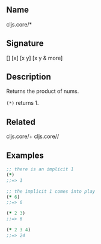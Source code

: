 ## Name
cljs.core/*

## Signature
[]
[x]
[x y]
[x y & more]

## Description

Returns the product of nums.

`(*)` returns 1.

## Related
cljs.core/+
cljs.core//

## Examples

```clj
;; there is an implicit 1
(*)
;;=> 1

;; the implicit 1 comes into play
(* 6)
;;=> 6

(* 2 3)
;;=> 6

(* 2 3 4)
;;=> 24
```
